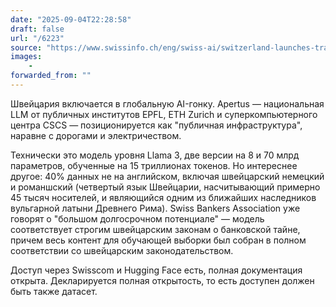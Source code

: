 ```yaml
---
date: "2025-09-04T22:28:58"
draft: false
url: "/6223"
source: "https://www.swissinfo.ch/eng/swiss-ai/switzerland-launches-transparent-chatgpt-alternative/89929269"
images:
    -
forwarded_from: ""
---
```


Швейцария включается в глобальную AI-гонку. Apertus — национальная LLM от публичных институтов EPFL, ETH Zurich и суперкомпьютерного центра CSCS — позиционируется как "публичная инфраструктура", наравне с дорогами и электричеством. 

Технически это модель уровня Llama 3, две версии на 8 и 70 млрд параметров, обученные на 15 триллионах токенов. Но интереснее другое: 40% данных не на английском, включая швейцарский немецкий и романшский (четвертый язык Швейцарии, насчитывающий примерно 45 тысяч носителей, и являющийся одним из ближайших наследников вульгарной латыни Древнего Рима). Swiss Bankers Association уже говорят о "большом долгосрочном потенциале" — модель соответствует строгим швейцарским законам о банковской тайне, причем весь контент для обучающей выборки был собран в полном соответствии со швейцарским законодательством. 

Доступ через Swisscom и Hugging Face есть, полная документация открыта. Декларируется полная открытость, то есть доступен должен быть также датасет.
